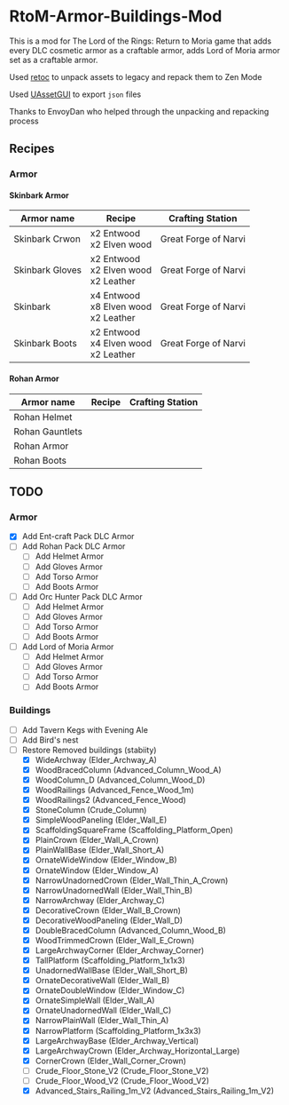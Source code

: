 # RtoM-Armor-Buildings-Mod

This is a mod for The Lord of the Rings: Return to Moria game that adds every DLC cosmetic armor as a craftable armor, adds Lord of Moria armor set as a craftable armor.

Used [retoc](https://github.com/trumank/retoc) to unpack assets to legacy and repack them to Zen Mode

Used [UAssetGUI](https://github.com/atenfyr/UAssetGUI) to export `json` files

Thanks to EnvoyDan who helped through the unpacking and repacking process

## Recipes
### Armor
#### Skinbark Armor
| Armor name | Recipe | Crafting Station|
| --- | --- | --- |
| Skinbark Crwon | x2 Entwood<br/>x2 Elven wood | Great Forge of Narvi |
| Skinbark Gloves | x2 Entwood<br/>x2 Elven wood<br/>x2 Leather | Great Forge of Narvi |
| Skinbark | x4 Entwood<br/>x8 Elven wood<br/>x2 Leather | Great Forge of Narvi |
| Skinbark Boots | x2 Entwood<br/>x4 Elven wood<br/>x2 Leather | Great Forge of Narvi |
#### Rohan Armor
| Armor name | Recipe | Crafting Station|
| --- | --- | --- |
| Rohan Helmet | | |
| Rohan Gauntlets | | |
| Rohan Armor | | |
| Rohan Boots | | |

## TODO
### Armor
- [x] Add Ent-craft Pack DLC Armor
- [ ] Add Rohan Pack DLC Armor
    - [ ] Add Helmet Armor
    - [ ] Add Gloves Armor
    - [ ] Add Torso Armor
    - [ ] Add Boots Armor
- [ ] Add Orc Hunter Pack DLC Armor
    - [ ] Add Helmet Armor
    - [ ] Add Gloves Armor
    - [ ] Add Torso Armor
    - [ ] Add Boots Armor
- [ ] Add Lord of Moria Armor
    - [ ] Add Helmet Armor
    - [ ] Add Gloves Armor
    - [ ] Add Torso Armor
    - [ ] Add Boots Armor

### Buildings
- [ ] Add Tavern Kegs with Evening Ale
- [ ] Add Bird's nest
- [ ] Restore Removed buildings (stabiity)
    - [x] WideArchway (Elder_Archway_A)
    - [x] WoodBracedColumn (Advanced_Column_Wood_A)
    - [x] WoodColumn_D (Advanced_Column_Wood_D)
    - [x] WoodRailings (Advanced_Fence_Wood_1m)
    - [x] WoodRailings2 (Advanced_Fence_Wood)
    - [x] StoneColumn (Crude_Column)
    - [x] SimpleWoodPaneling (Elder_Wall_E)
    - [x] ScaffoldingSquareFrame (Scaffolding_Platform_Open)
    - [x] PlainCrown (Elder_Wall_A_Crown)
    - [x] PlainWallBase (Elder_Wall_Short_A)
    - [x] OrnateWideWindow (Elder_Window_B)
    - [x] OrnateWindow (Elder_Window_A)
    - [x] NarrowUnadornedCrown (Elder_Wall_Thin_A_Crown)
    - [x] NarrowUnadornedWall (Elder_Wall_Thin_B)
    - [x] NarrowArchway (Elder_Archway_C)
    - [x] DecorativeCrown (Elder_Wall_B_Crown)
    - [x] DecorativeWoodPaneling (Elder_Wall_D)
    - [x] DoubleBracedColumn (Advanced_Column_Wood_B)
    - [x] WoodTrimmedCrown (Elder_Wall_E_Crown)
    - [x] LargeArchwayCorner (Elder_Archway_Corner)
    - [x] TallPlatform (Scaffolding_Platform_1x1x3)
    - [x] UnadornedWallBase (Elder_Wall_Short_B)
    - [x] OrnateDecorativeWall (Elder_Wall_B)
    - [x] OrnateDoubleWindow (Elder_Window_C)
    - [x] OrnateSimpleWall (Elder_Wall_A)
    - [x] OrnateUnadornedWall (Elder_Wall_C)
    - [x] NarrowPlainWall (Elder_Wall_Thin_A)
    - [x] NarrowPlatform (Scaffolding_Platform_1x3x3)
    - [x] LargeArchwayBase (Elder_Archway_Vertical)
    - [x] LargeArchwayCrown (Elder_Archway_Horizontal_Large)
    - [x] CornerCrown (Elder_Wall_Corner_Crown)
    - [ ] Crude_Floor_Stone_V2 (Crude_Floor_Stone_V2)
    - [ ] Crude_Floor_Wood_V2 (Crude_Floor_Wood_V2)
    - [x] Advanced_Stairs_Railing_1m_V2 (Advanced_Stairs_Railing_1m_V2)
